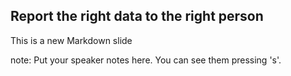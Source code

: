 ##  Report the right data to the right person

This is a new Markdown slide

note:
    Put your speaker notes here.
    You can see them pressing 's'.
